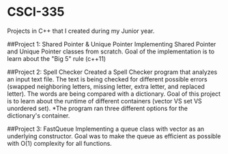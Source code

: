 # CSCI-335
Projects in C++ that I created during my Junior year.

##Project 1: Shared Pointer & Unique Pointer
Implementing Shared Pointer and Unique Pointer classes from scratch.
Goal of the implementation is to learn about the "Big 5" rule (c++11)

##Project 2: Spell Checker
Created a Spell Checker program that analyzes an input text file.
The text is being checked for different possible errors (swapped neighboring letters, missing letter, extra letter, and replaced letter).
The words are being compared with a dictionary.
Goal of this project is to learn about the runtime of different containers (vector VS set VS unordered set).
*The program ran three different options for the dictionary's container.

##Project 3: FastQueue
Implementing a queue class with vector as an underlying constructor.
Goal was to make the queue as efficient as possible with O(1) complexity for all functions.
